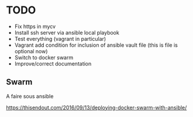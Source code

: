 # TODO

- Fix https in mycv
- Install ssh server via ansible local playbook
- Test everything (vagrant in particular)
- Vagrant add condition for inclusion of ansible vault file (this is file is optional now)
- Switch to docker swarm
- Improve/correct documentation

## Swarm

A faire sous ansible

https://thisendout.com/2016/09/13/deploying-docker-swarm-with-ansible/
